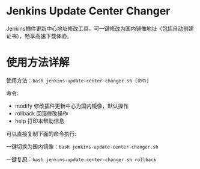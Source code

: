 # Jenkins Update Center Changer

Jenkins插件更新中心地址修改工具，可一键修改为国内镜像地址（包括自动创建证书），畅享高速下载体验。

# 使用方法详解

使用方法：`bash jenkins-update-center-changer.sh [命令]`

命令:

- modify    修改插件更新中心为国内镜像，默认操作
- rollback  回滚修改操作
- help      打印本帮助信息

可以直接复制下面的命令执行:

一键切换为国内镜像：`bash jenkins-update-center-changer.sh`

一键复原：`bash jenkins-update-center-changer.sh rollback`


